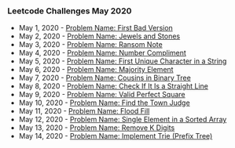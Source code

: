 ### Leetcode Challenges May 2020

- May 1, 2020 - [Problem Name: First Bad Version](challenges/may_1_2020/)
- May 2, 2020 - [Problem Name: Jewels and Stones](challenges/may_2_2020/)
- May 3, 2020 - [Problem Name: Ransom Note](challenges/may_3_2020/)
- May 4, 2020 - [Problem Name: Number Compliment](challenges/may_4_2020/)
- May 5, 2020 - [Problem Name: First Unique Character in a String](challenges/may_5_2020/)
- May 6, 2020 - [Problem Name: Majority Element](challenges/may_6_2020/)
- May 7, 2020 - [Problem Name: Cousins in Binary Tree](challenges/may_7_2020/)
- May 8, 2020 - [Problem Name: Check If It Is a Straight Line](challenges/may_8_2020/)
- May 9, 2020 - [Problem Name: Valid Perfect Square](challenges/may_9_2020/)
- May 10, 2020 - [Problem Name: Find the Town Judge](challenges/may_10_2020/)
- May 11, 2020 - [Problem Name: Flood Fill](challenges/may_11_2020/)
- May 12, 2020 - [Problem Name: Single Element in a Sorted Array](challenges/may_12_2020/)
- May 13, 2020 - [Problem Name: Remove K Digits](challenges/may_13_2020/)
- May 14, 2020 - [Problem Name: Implement Trie (Prefix Tree)](challenges/may_14_2020/)